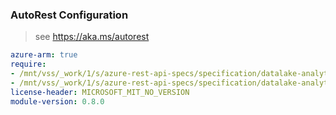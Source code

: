 ### AutoRest Configuration

> see https://aka.ms/autorest

``` yaml
azure-arm: true
require:
- /mnt/vss/_work/1/s/azure-rest-api-specs/specification/datalake-analytics/resource-manager/readme.md
- /mnt/vss/_work/1/s/azure-rest-api-specs/specification/datalake-analytics/resource-manager/readme.go.md
license-header: MICROSOFT_MIT_NO_VERSION
module-version: 0.8.0
```